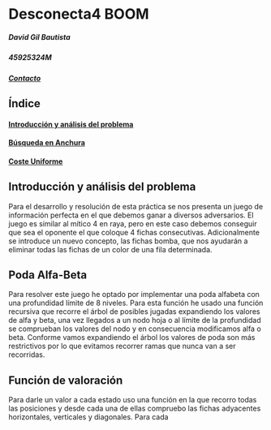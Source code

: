 # Desconecta4 BOOM



##### David Gil Bautista

##### 45925324M

##### [Contacto](mailto:davidgilbautista@gmail.com)



## Índice

#### [Introducción y análisis del problema](#id1)

#### [Búsqueda en Anchura](#id2)

#### [Coste Uniforme](#id3)



<div id='id1' />

## Introducción y análisis del problema

Para el desarrollo y resolución de esta práctica se nos presenta un juego de información perfecta en el que debemos ganar a diversos adversarios. El juego es similar al mítico 4 en raya, pero en este caso debemos conseguir que sea el oponente el que coloque 4 fichas consecutivas. Adicionalmente se introduce un nuevo concepto, las fichas bomba, que nos ayudarán a eliminar todas las fichas de un color de una fila determinada.



<div id='id2' />

## Poda Alfa-Beta

Para resolver este juego he optado por implementar una poda alfabeta con una profundidad límite de 8 niveles. Para esta función he usado una función recursiva que recorre el árbol de posibles jugadas expandiendo los valores de alfa y beta, una vez llegados a un nodo hoja o al límite de la profundidad se comprueban los valores del nodo y en consecuencia modificamos alfa o beta. Conforme vamos expandiendo el árbol los valores de poda son más restrictivos por lo que evitamos recorrer ramas que nunca van a ser recorridas.

<div id='id3' />

## Función de valoración

Para darle un valor a cada estado uso una función en la que recorro todas las posiciones y desde cada una de ellas compruebo las fichas adyacentes horizontales, verticales y diagonales. Para cada 